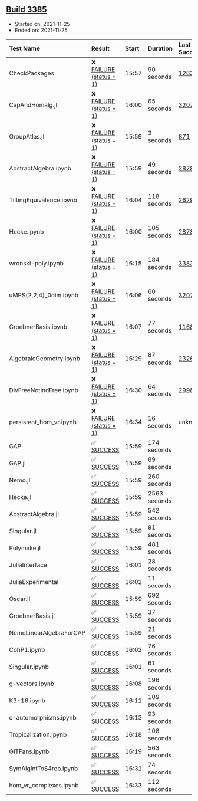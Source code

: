 ## [Build 3385](https://oscarci.mathematik.uni-kl.de/job/oscar-stable/3385/)

* Started on: 2021-11-25
* Ended on: 2021-11-25

| Test Name    | Result | Start | Duration | Last Success | First Failure |
|:-------------|:-------|:------|:---------|:-------------|:--------------|
| CheckPackages | ❌ [FAILURE (status = 1)](https://oscarci.mathematik.uni-kl.de/job/oscar-stable/3385/artifact/logs/build-3385/CheckPackages.log) | 15:57 | 90 seconds | [1263](https://oscarci.mathematik.uni-kl.de/job/oscar-stable/1263/) | [1264](https://oscarci.mathematik.uni-kl.de/job/oscar-stable/1264/) |
| CapAndHomalg.jl | ❌ [FAILURE (status = 1)](https://oscarci.mathematik.uni-kl.de/job/oscar-stable/3385/artifact/logs/build-3385/CapAndHomalg.jl.log) | 16:00 | 65 seconds | [3207](https://oscarci.mathematik.uni-kl.de/job/oscar-stable/3207/) | [3208](https://oscarci.mathematik.uni-kl.de/job/oscar-stable/3208/) |
| GroupAtlas.jl | ❌ [FAILURE (status = 1)](https://oscarci.mathematik.uni-kl.de/job/oscar-stable/3385/artifact/logs/build-3385/GroupAtlas.jl.log) | 15:59 | 3 seconds | [871](https://oscarci.mathematik.uni-kl.de/job/oscar-stable/871/) | [872](https://oscarci.mathematik.uni-kl.de/job/oscar-stable/872/) |
| AbstractAlgebra.ipynb | ❌ [FAILURE (status = 1)](https://oscarci.mathematik.uni-kl.de/job/oscar-stable/3385/artifact/logs/build-3385/AbstractAlgebra.ipynb.log) | 15:59 | 49 seconds | [2878](https://oscarci.mathematik.uni-kl.de/job/oscar-stable/2878/) | [2879](https://oscarci.mathematik.uni-kl.de/job/oscar-stable/2879/) |
| TiltingEquivalence.ipynb | ❌ [FAILURE (status = 1)](https://oscarci.mathematik.uni-kl.de/job/oscar-stable/3385/artifact/logs/build-3385/TiltingEquivalence.ipynb.log) | 16:04 | 118 seconds | [2629](https://oscarci.mathematik.uni-kl.de/job/oscar-stable/2629/) | [2630](https://oscarci.mathematik.uni-kl.de/job/oscar-stable/2630/) |
| Hecke.ipynb | ❌ [FAILURE (status = 1)](https://oscarci.mathematik.uni-kl.de/job/oscar-stable/3385/artifact/logs/build-3385/Hecke.ipynb.log) | 16:00 | 105 seconds | [2878](https://oscarci.mathematik.uni-kl.de/job/oscar-stable/2878/) | [2879](https://oscarci.mathematik.uni-kl.de/job/oscar-stable/2879/) |
| wronski-poly.ipynb | ❌ [FAILURE (status = 1)](https://oscarci.mathematik.uni-kl.de/job/oscar-stable/3385/artifact/logs/build-3385/wronski-poly.ipynb.log) | 16:15 | 184 seconds | [3383](https://oscarci.mathematik.uni-kl.de/job/oscar-stable/3383/) | [3384](https://oscarci.mathematik.uni-kl.de/job/oscar-stable/3384/) |
| uMPS(2,2,4)_0dim.ipynb | ❌ [FAILURE (status = 1)](https://oscarci.mathematik.uni-kl.de/job/oscar-stable/3385/artifact/logs/build-3385/uMPS-2-2-4-_0dim.ipynb.log) | 16:06 | 60 seconds | [3207](https://oscarci.mathematik.uni-kl.de/job/oscar-stable/3207/) | [3208](https://oscarci.mathematik.uni-kl.de/job/oscar-stable/3208/) |
| GroebnerBasis.ipynb | ❌ [FAILURE (status = 1)](https://oscarci.mathematik.uni-kl.de/job/oscar-stable/3385/artifact/logs/build-3385/GroebnerBasis.ipynb.log) | 16:07 | 77 seconds | [1168](https://oscarci.mathematik.uni-kl.de/job/oscar-stable/1168/) | [1169](https://oscarci.mathematik.uni-kl.de/job/oscar-stable/1169/) |
| AlgebraicGeometry.ipynb | ❌ [FAILURE (status = 1)](https://oscarci.mathematik.uni-kl.de/job/oscar-stable/3385/artifact/logs/build-3385/AlgebraicGeometry.ipynb.log) | 16:29 | 87 seconds | [2326](https://oscarci.mathematik.uni-kl.de/job/oscar-stable/2326/) | [2327](https://oscarci.mathematik.uni-kl.de/job/oscar-stable/2327/) |
| DivFreeNotIndFree.ipynb | ❌ [FAILURE (status = 1)](https://oscarci.mathematik.uni-kl.de/job/oscar-stable/3385/artifact/logs/build-3385/DivFreeNotIndFree.ipynb.log) | 16:30 | 64 seconds | [2998](https://oscarci.mathematik.uni-kl.de/job/oscar-stable/2998/) | [2999](https://oscarci.mathematik.uni-kl.de/job/oscar-stable/2999/) |
| persistent_hom_vr.ipynb | ❌ [FAILURE (status = 1)](https://oscarci.mathematik.uni-kl.de/job/oscar-stable/3385/artifact/logs/build-3385/persistent_hom_vr.ipynb.log) | 16:34 | 16 seconds | unknown | unknown |
| GAP | ✅ [SUCCESS](https://oscarci.mathematik.uni-kl.de/job/oscar-stable/3385/artifact/logs/build-3385/GAP.log) | 15:59 | 174 seconds |  |  |
| GAP.jl | ✅ [SUCCESS](https://oscarci.mathematik.uni-kl.de/job/oscar-stable/3385/artifact/logs/build-3385/GAP.jl.log) | 15:59 | 89 seconds |  |  |
| Nemo.jl | ✅ [SUCCESS](https://oscarci.mathematik.uni-kl.de/job/oscar-stable/3385/artifact/logs/build-3385/Nemo.jl.log) | 15:59 | 260 seconds |  |  |
| Hecke.jl | ✅ [SUCCESS](https://oscarci.mathematik.uni-kl.de/job/oscar-stable/3385/artifact/logs/build-3385/Hecke.jl.log) | 15:59 | 2563 seconds |  |  |
| AbstractAlgebra.jl | ✅ [SUCCESS](https://oscarci.mathematik.uni-kl.de/job/oscar-stable/3385/artifact/logs/build-3385/AbstractAlgebra.jl.log) | 15:59 | 542 seconds |  |  |
| Singular.jl | ✅ [SUCCESS](https://oscarci.mathematik.uni-kl.de/job/oscar-stable/3385/artifact/logs/build-3385/Singular.jl.log) | 15:59 | 91 seconds |  |  |
| Polymake.jl | ✅ [SUCCESS](https://oscarci.mathematik.uni-kl.de/job/oscar-stable/3385/artifact/logs/build-3385/Polymake.jl.log) | 15:59 | 481 seconds |  |  |
| JuliaInterface | ✅ [SUCCESS](https://oscarci.mathematik.uni-kl.de/job/oscar-stable/3385/artifact/logs/build-3385/JuliaInterface.log) | 16:01 | 28 seconds |  |  |
| JuliaExperimental | ✅ [SUCCESS](https://oscarci.mathematik.uni-kl.de/job/oscar-stable/3385/artifact/logs/build-3385/JuliaExperimental.log) | 16:02 | 11 seconds |  |  |
| Oscar.jl | ✅ [SUCCESS](https://oscarci.mathematik.uni-kl.de/job/oscar-stable/3385/artifact/logs/build-3385/Oscar.jl.log) | 15:59 | 692 seconds |  |  |
| GroebnerBasis.jl | ✅ [SUCCESS](https://oscarci.mathematik.uni-kl.de/job/oscar-stable/3385/artifact/logs/build-3385/GroebnerBasis.jl.log) | 15:59 | 37 seconds |  |  |
| NemoLinearAlgebraForCAP | ✅ [SUCCESS](https://oscarci.mathematik.uni-kl.de/job/oscar-stable/3385/artifact/logs/build-3385/NemoLinearAlgebraForCAP.log) | 15:59 | 21 seconds |  |  |
| CohP1.ipynb | ✅ [SUCCESS](https://oscarci.mathematik.uni-kl.de/job/oscar-stable/3385/artifact/logs/build-3385/CohP1.ipynb.log) | 16:02 | 76 seconds |  |  |
| Singular.ipynb | ✅ [SUCCESS](https://oscarci.mathematik.uni-kl.de/job/oscar-stable/3385/artifact/logs/build-3385/Singular.ipynb.log) | 16:01 | 61 seconds |  |  |
| g-vectors.ipynb | ✅ [SUCCESS](https://oscarci.mathematik.uni-kl.de/job/oscar-stable/3385/artifact/logs/build-3385/g-vectors.ipynb.log) | 16:08 | 196 seconds |  |  |
| K3-16.ipynb | ✅ [SUCCESS](https://oscarci.mathematik.uni-kl.de/job/oscar-stable/3385/artifact/logs/build-3385/K3-16.ipynb.log) | 16:11 | 109 seconds |  |  |
| c-automorphisms.ipynb | ✅ [SUCCESS](https://oscarci.mathematik.uni-kl.de/job/oscar-stable/3385/artifact/logs/build-3385/c-automorphisms.ipynb.log) | 16:13 | 93 seconds |  |  |
| Tropicalization.ipynb | ✅ [SUCCESS](https://oscarci.mathematik.uni-kl.de/job/oscar-stable/3385/artifact/logs/build-3385/Tropicalization.ipynb.log) | 16:18 | 108 seconds |  |  |
| GITFans.ipynb | ✅ [SUCCESS](https://oscarci.mathematik.uni-kl.de/job/oscar-stable/3385/artifact/logs/build-3385/GITFans.ipynb.log) | 16:19 | 563 seconds |  |  |
| SymAlgIntToS4rep.ipynb | ✅ [SUCCESS](https://oscarci.mathematik.uni-kl.de/job/oscar-stable/3385/artifact/logs/build-3385/SymAlgIntToS4rep.ipynb.log) | 16:31 | 74 seconds |  |  |
| hom_vr_complexes.ipynb | ✅ [SUCCESS](https://oscarci.mathematik.uni-kl.de/job/oscar-stable/3385/artifact/logs/build-3385/hom_vr_complexes.ipynb.log) | 16:33 | 112 seconds |  |  |
